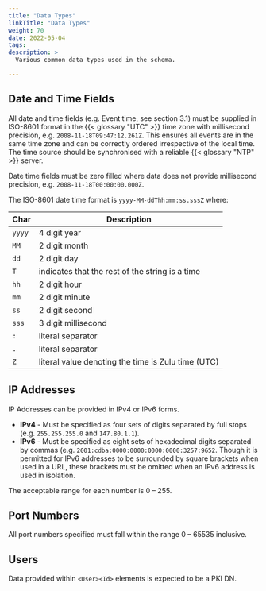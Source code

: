 ```yaml
---
title: "Data Types"
linkTitle: "Data Types"
weight: 70
date: 2022-05-04
tags: 
description: >
  Various common data types used in the schema.

---
```


## Date and Time Fields

All date and time fields (e.g. Event time, see section 3.1) must be supplied in ISO-8601 format in the {{< glossary "UTC" >}} time zone with millisecond precision, e.g. `2008-11-18T09:47:12.261Z`.
This ensures all events are in the same time zone and can be correctly ordered irrespective of the local time.
The time source should be synchronised with a reliable {{< glossary "NTP" >}} server.

Date time fields must be zero filled where data does not provide millisecond precision, e.g. `2008-11-18T00:00:00.000Z`.

The ISO-8601 date time format is `yyyy-MM-ddThh:mm:ss.sssZ` where:

| Char   | Description                                        |
| ---    | ---                                                |
| `yyyy` | 4 digit year                                       |
| `MM`   | 2 digit month                                      |
| `dd`   | 2 digit day                                        |
| `T`    | indicates that the rest of the string is a time    |
| `hh`   | 2 digit hour                                       |
| `mm`   | 2 digit minute                                     |
| `ss`   | 2 digit second                                     |
| `sss`  | 3 digit millisecond                                |
| `:`    | literal separator                                  |
| `.`    | literal separator                                  |
| `Z`    | literal value denoting the time is Zulu time (UTC) |


## IP Addresses

IP Addresses can be provided in IPv4 or IPv6 forms.

* **IPv4** - Must be specified as four sets of digits separated by full stops (e.g. `255.255.255.0` and `147.80.1.1`).
* **IPv6** - Must be specified as eight sets of hexadecimal digits separated by commas (e.g. `2001:cdba:0000:0000:0000:0000:3257:9652`.
    Though it is permitted for IPv6 addresses to be surrounded by square brackets when used in a URL, these brackets must be omitted when an IPv6 address is used in isolation.

The acceptable range for each number is 0 – 255.


## Port Numbers

All port numbers specified must fall within the range 0 – 65535 inclusive.


## Users

Data provided within `<User><Id>` elements is expected to be a PKI DN.
